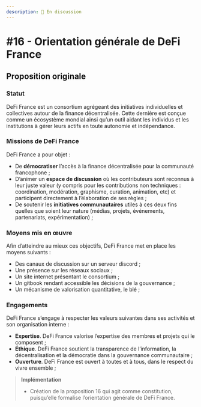 ```yaml
---
description: 💬 En discussion
---
```


# #16 - Orientation générale de DeFi France

## Proposition originale

### Statut

DeFi France est un consortium agrégeant des initiatives individuelles et collectives autour de la finance décentralisée. Cette dernière est conçue comme un écosystème mondial ainsi qu’un outil aidant les individus et les institutions à gérer leurs actifs en toute autonomie et indépendance.

### Missions de DeFi France

DeFi France a pour objet :

* De **démocratiser** l’accès à la finance décentralisée pour la communauté francophone ;
* D’animer un **espace de discussion** où les contributeurs sont reconnus à leur juste valeur (y compris pour les contributions non techniques : coordination, modération, graphisme, curation, animation, etc) et participent directement à l’élaboration de ses règles ;
* De soutenir les **initiatives communautaires** utiles à ces deux fins quelles que soient leur nature (médias, projets, événements, partenariats, expérimentation) ;

### Moyens mis en œuvre

Afin d’atteindre au mieux ces objectifs, DeFi France met en place les moyens suivants :

* Des canaux de discussion sur un serveur discord ;
* Une présence sur les réseaux sociaux ;
* Un site internet présentant le consortium  ;
* Un gitbook rendant accessible les décisions de la gouvernance ;
* Un mécanisme de valorisation quantitative, le blé ;

### Engagements

DeFi France s’engage à respecter les valeurs suivantes dans ses activités et son organisation interne :

* **Expertise**. DeFi France valorise l’expertise des membres et projets qui le composent ;
* **Éthique**. DeFi France soutient la transparence de l’information, la décentralisation et la démocratie dans la gouvernance communautaire ;
* **Ouverture**. DeFi France est ouvert à toutes et à tous, dans le respect du vivre ensemble ;

> **Implémentation**
>
> * Création de la proposition 16 qui agit comme constitution, puisqu’elle formalise l’orientation générale de DeFi France.
